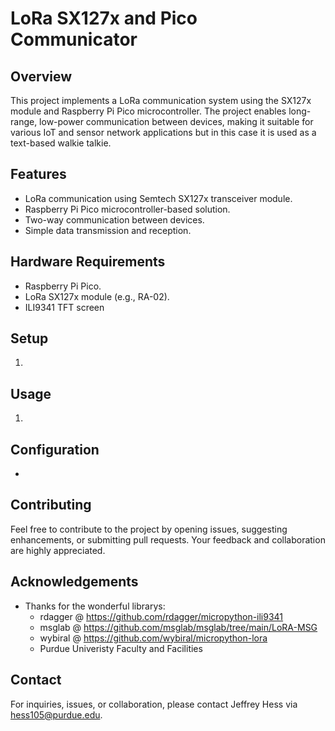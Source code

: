 # LoRa SX127x and Pico Communicator

## Overview

This project implements a LoRa communication system using the SX127x module and Raspberry Pi Pico microcontroller. The project enables long-range, low-power communication between devices, making it suitable for various IoT and sensor network applications but in this case it is used as a text-based walkie talkie.

## Features

- LoRa communication using Semtech SX127x transceiver module.
- Raspberry Pi Pico microcontroller-based solution.
- Two-way communication between devices.
- Simple data transmission and reception.

## Hardware Requirements

- Raspberry Pi Pico.
- LoRa SX127x module (e.g., RA-02).
- ILI9341 TFT screen

## Setup

1. 

## Usage

1. 

## Configuration

- 

## Contributing

Feel free to contribute to the project by opening issues, suggesting enhancements, or submitting pull requests. Your feedback and collaboration are highly appreciated.

## Acknowledgements

- Thanks for the wonderful librarys:
   - rdagger @ https://github.com/rdagger/micropython-ili9341
   - msglab @ https://github.com/msglab/msglab/tree/main/LoRA-MSG
   - wybiral @ https://github.com/wybiral/micropython-lora
   - Purdue Univeristy Faculty and Facilities

## Contact

For inquiries, issues, or collaboration, please contact Jeffrey Hess via hess105@purdue.edu.
